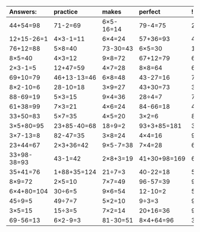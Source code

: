 | Answers: | practice | makes | perfect | ! |
| :--- | :--- | :--- | :--- | :--- |
| 44+54=98 | 71-2=69 | 6×5-16=14 | 79-4=75 | 29+14=43 | 
| 12+15-26=1 | 4×3-1=11 | 6×4=24 | 57+36=93 | 45-29=16 | 
| 76+12=88 | 5×8=40 | 73-30=43 | 6×5=30 | 15+45=60 | 
| 8×5=40 | 4×3=12 | 9×8=72 | 67+12=79 | 6×8+93=141 | 
| 2×3-1=5 | 12+47=59 | 4×7=28 | 8×8=64 | 69-15=54 | 
| 69+10=79 | 46+13-13=46 | 6×8=48 | 43-27=16 | 7×8=56 | 
| 8×2-10=6 | 28-10=18 | 3×9=27 | 43+30=73 | 39+48=87 | 
| 88-69=19 | 5×3=15 | 9×4=36 | 28÷4=7 | 72-46=26 | 
| 61+38=99 | 7×3=21 | 4×6=24 | 84-66=18 | 4×7-19=9 | 
| 33+50=83 | 5×7=35 | 4×5=20 | 3×2=6 | 8×3=24 | 
| 3×5+80=95 | 23+85-40=68 | 18÷9=2 | 93+3+85=181 | 32+15=47 | 
| 3×7-13=8 | 82-47=35 | 3×8=24 | 4×4=16 | 9×9=81 | 
| 23+44=67 | 2×3+36=42 | 9×5-7=38 | 7×4=28 | 6×2=12 | 
| 33+98-38=93 | 43-1=42 | 2×8+3=19 | 41+30+98=169 | 62+88-46=104 | 
| 35+41=76 | 1+88+35=124 | 21÷7=3 | 40-22=18 | 54+83-65=72 | 
| 8×9=72 | 2×5=10 | 7×7=49 | 96-57=39 | 9×2=18 | 
| 6×4+80=104 | 30÷6=5 | 9×6=54 | 12-10=2 | 5×9=45 | 
| 45÷9=5 | 49÷7=7 | 5×2=10 | 9÷3=3 | 9×3=27 | 
| 3×5=15 | 15÷3=5 | 7×2=14 | 20+16=36 | 94+78+91=263 | 
| 69-56=13 | 6×2-9=3 | 81-30=51 | 8×4+64=96 | 3×7=21 | 
